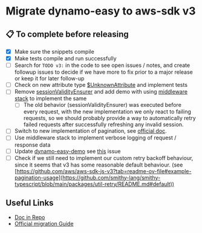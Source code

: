 # Migrate dynamo-easy to aws-sdk v3

## 📋 To complete before releasing
- [x] Make sure the snippets compile
- [x] Make tests compile and run successfully
- [ ] Search for `TODO v3:` in the code to see open issues / notes, and create followup issues to decide if we have more to fix prior to a major release or keep it for later follow-up
- [ ] Check on new attribute type [$UnknownAttribute](./src/mapper/type/attribute.type.ts) and implement tests
- [ ] Remove [sessionValidityEnsurer](./src/config/dynamo-easy-config.ts) and add demo with using [middleware stack](https://github.com/aws/aws-sdk-js-v3#middleware-stack)
  to implement the same
  - [ ] The old behavior (sessionValidityEnsurer) was executed before every request, with the new implementation we
    only react to failing requests, so we should probably provide a way to automatically retry failed requests after
    successfully refreshing any invalid session.
- [ ] Switch to new implementation of pagination, see [official doc](https://github.com/aws/aws-sdk-js-v3#paginators).
- [ ] Use middleware stack to implement verbose logging of request / response data
- [ ] Update [dynamo-easy-demo](https://github.com/shiftcode/dynamo-easy-demo) see [this](https://github.com/shiftcode/dynamo-easy-demo/issues/1) issue
- [ ] Check if we still need to implement our custom retry backoff behaviour, since it seems that v3 has some reasonable default behaviour. (see [https://github.com/aws/aws-sdk-js-v3?tab=readme-ov-file#example-pagination-usage](https://github.com/smithy-lang/smithy-typescript/blob/main/packages/util-retry/README.md#default))

## Useful Links

- [Doc in Repo](https://github.com/aws/aws-sdk-js-v3)
- [Official migration Guide](https://github.com/aws/aws-sdk-js-v3/blob/main/UPGRADING.md)

